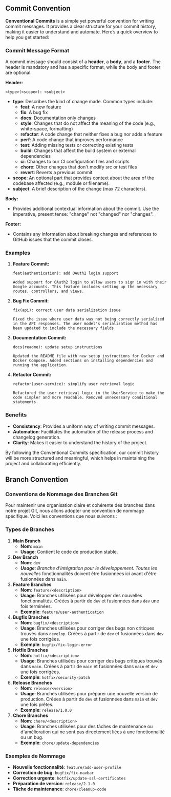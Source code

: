 ## Commit Convention

**Conventional Commits** is a simple yet powerful convention for writing commit messages. It provides a clear structure for your commit history, making it easier to understand and automate. Here’s a quick overview to help you get started:

### Commit Message Format

A commit message should consist of a **header**, a **body**, and a **footer**. The header is mandatory and has a specific format, while the body and footer are optional.

**Header:**

```
<type>(<scope>): <subject>

```

- **type**: Describes the kind of change made. Common types include:
    - **feat**: A new feature
    - **fix**: A bug fix
    - **docs**: Documentation only changes
    - **style**: Changes that do not affect the meaning of the code (e.g., white-space, formatting)
    - **refactor**: A code change that neither fixes a bug nor adds a feature
    - **perf**: A code change that improves performance
    - **test**: Adding missing tests or correcting existing tests
    - **build**: Changes that affect the build system or external dependencies
    - **ci**: Changes to our CI configuration files and scripts
    - **chore**: Other changes that don't modify src or test files
    - **revert**: Reverts a previous commit
- **scope**: An optional part that provides context about the area of the codebase affected (e.g., module or filename).
- **subject**: A brief description of the change (max 72 characters).

**Body:**

- Provides additional contextual information about the commit. Use the imperative, present tense: "change" not "changed" nor "changes".

**Footer:**

- Contains any information about breaking changes and references to GitHub issues that the commit closes.

### Examples

1. **Feature Commit:**
    
    ```
    feat(authentication): add OAuth2 login support
    
    Added support for OAuth2 login to allow users to sign in with their Google accounts. This feature includes setting up the necessary routes, controllers, and views.
    ```
    
2. **Bug Fix Commit:**
    
    ```
    fix(api): correct user data serialization issue
    
    Fixed the issue where user data was not being correctly serialized in the API responses. The user model's serialization method has been updated to include the necessary fields
    ```
    
3. **Documentation Commit:**
    
    ```
    docs(readme): update setup instructions
    
    Updated the README file with new setup instructions for Docker and Docker Compose. Added sections on installing dependencies and running the application.
    ```
    
4. **Refactor Commit:**
    
    ```
    refactor(user-service): simplify user retrieval logic
    
    Refactored the user retrieval logic in the UserService to make the code simpler and more readable. Removed unnecessary conditional statements.
    ```
    

### Benefits

- **Consistency**: Provides a uniform way of writing commit messages.
- **Automation**: Facilitates the automation of the release process and changelog generation.
- **Clarity**: Makes it easier to understand the history of the project.

By following the Conventional Commits specification, our commit history will be more structured and meaningful, which helps in maintaining the project and collaborating efficiently.

## Branch Convention

### Conventions de Nommage des Branches Git

Pour maintenir une organisation claire et cohérente des branches dans notre projet Git, nous allons adopter une convention de nommage spécifique. Voici les conventions que nous suivrons :

### Types de Branches

1. **Main Branch**
    - **Nom**: `main`
    - **Usage**: Contient le code de production stable.
2. **Dev Branch**
    - **Nom**: `dev`
    - ***Usage**: Branche d'intégration pour le développement. Toutes les nouvelles* fonctionnalités doivent être fusionnées ici avant d'être fusionnées dans `main`.
3. **Feature Branches**
    - **Nom**: `feature/<description>`
    - **Usage**: Branches utilisées pour développer des nouvelles fonctionnalités. Créées à partir de `dev` et fusionnées dans `dev` une fois terminées.
    - **Exemple**: `feature/user-authentication`
4. **Bugfix Branches**
    - **Nom**: `bugfix/<description>`
    - **Usage**: Branches utilisées pour corriger des bugs non critiques trouvés dans `develop`. Créées à partir de `dev` et fusionnées dans `dev` une fois corrigées.
    - **Exemple**: `bugfix/fix-login-error`
5. **Hotfix Branches**
    - **Nom**: `hotfix/<description>`
    - **Usage**: Branches utilisées pour corriger des bugs critiques trouvés dans `main`. Créées à partir de `main` et fusionnées dans `main` et `dev` une fois corrigées.
    - **Exemple**: `hotfix/security-patch`
6. **Release Branches**
    - **Nom**: `release/<version>`
    - **Usage**: Branches utilisées pour préparer une nouvelle version de production. Créées à partir de `dev` et fusionnées dans `main` et `dev` une fois prêtes.
    - **Exemple**: `release/1.0.0`
7. **Chore Branches**
    - **Nom**: `chore/<description>`
    - **Usage**: Branches utilisées pour des tâches de maintenance ou d'amélioration qui ne sont pas directement liées à une fonctionnalité ou un bug.
    - **Exemple**: `chore/update-dependencies`

### Exemples de Nommage

- **Nouvelle fonctionnalité**: `feature/add-user-profile`
- **Correction de bug**: `bugfix/fix-navbar`
- **Correction urgente**: `hotfix/update-ssl-certificates`
- **Préparation de version**: `release/2.1.0`
- **Tâche de maintenance**: `chore/cleanup-code`
